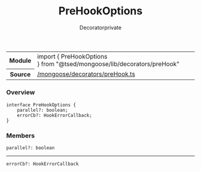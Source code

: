 
<header class="symbol-info-header"><h1 id="prehookoptions">PreHookOptions</h1><label class="symbol-info-type-label decorator">Decorator</label><label class="api-type-label private" title="private">private</label></header>
<!-- summary -->
<section class="symbol-info"><table class="is-full-width"><tbody><tr><th>Module</th><td><div class="lang-typescript"><span class="token keyword">import</span> { PreHookOptions }&nbsp;<span class="token keyword">from</span>&nbsp;<span class="token string">"@tsed/mongoose/lib/decorators/preHook"</span></div></td></tr><tr><th>Source</th><td><a href="https://github.com/Romakita/ts-express-decorators/blob/v4.8.0/src//mongoose/decorators/preHook.ts#L0-L0">/mongoose/decorators/preHook.ts</a></td></tr></tbody></table></section>
<!-- overview -->


### Overview


<pre><code class="typescript-lang "><span class="token keyword">interface</span> PreHookOptions <span class="token punctuation">{</span>
    parallel?<span class="token punctuation">:</span> <span class="token keyword">boolean</span><span class="token punctuation">;</span>
    errorCb?<span class="token punctuation">:</span> HookErrorCallback<span class="token punctuation">;</span>
<span class="token punctuation">}</span></code></pre>


<!-- Parameters -->

<!-- Description -->

<!-- Members -->







### Members



<div class="method-overview">
<pre><code class="typescript-lang ">parallel?<span class="token punctuation">:</span> <span class="token keyword">boolean</span></code></pre>
</div>




<hr/>



<div class="method-overview">
<pre><code class="typescript-lang ">errorCb?<span class="token punctuation">:</span> HookErrorCallback</code></pre>
</div>








